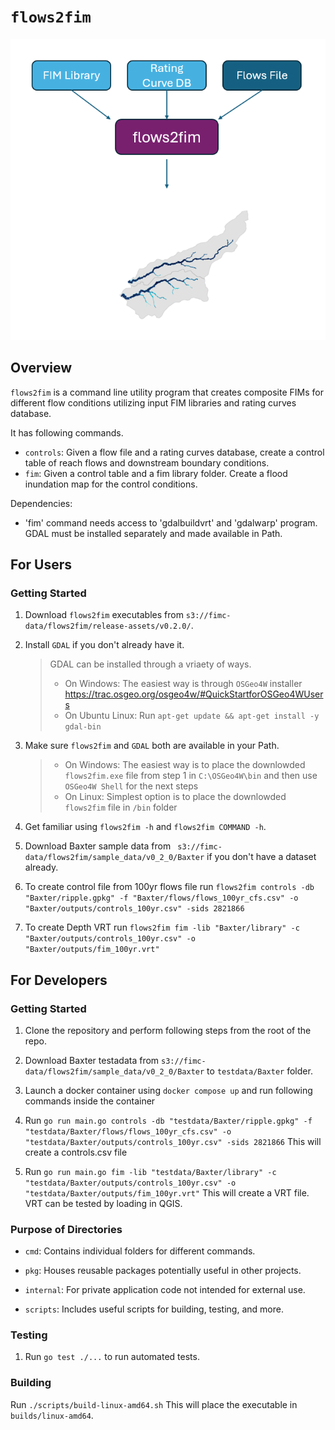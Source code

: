 # `flows2fim`
![alt text](image.png)
## Overview
`flows2fim` is a command line utility program that creates composite FIMs for different flow conditions utilizing input FIM libraries and rating curves database.

It has following commands.
 - `controls`: Given a flow file and a rating curves database, create a control table of reach flows and downstream boundary conditions.
 - `fim`: Given a control table and a fim library folder. Create a flood inundation map for the control conditions.

Dependencies:
 - 'fim' command needs access to 'gdalbuildvrt' and 'gdalwarp' program. GDAL must be installed separately and made available in Path.

## For Users

### Getting Started

1. Download `flows2fim` executables from `s3://fimc-data/flows2fim/release-assets/v0.2.0/`.

1. Install `GDAL` if you don't already have it.
   > GDAL can be installed through a vriaety of ways.
   > - On Windows: The easiest way is through `OSGeo4W` installer https://trac.osgeo.org/osgeo4w/#QuickStartforOSGeo4WUsers
   > - On Ubuntu Linux: Run `apt-get update && apt-get install -y gdal-bin`

1. Make sure `flows2fim` and `GDAL` both are available in your Path.
   > - On Windows: The easiest way is to place the downlowded `flows2fim.exe` file from step 1 in `C:\OSGeo4W\bin` and then use `OSGeo4W Shell` for the next steps
   > - On Linux: Simplest option is to place the downlowded `flows2fim` file in `/bin` folder

1. Get familiar using `flows2fim -h` and `flows2fim COMMAND -h`.

1. Download Baxter sample data from ` s3://fimc-data/flows2fim/sample_data/v0_2_0/Baxter` if you don't have a dataset already.

1. To create control file from 100yr flows file run `flows2fim controls -db "Baxter/ripple.gpkg" -f "Baxter/flows/flows_100yr_cfs.csv" -o "Baxter/outputs/controls_100yr.csv" -sids 2821866`

1. To create Depth VRT run `flows2fim fim -lib "Baxter/library" -c "Baxter/outputs/controls_100yr.csv" -o "Baxter/outputs/fim_100yr.vrt"`

## For Developers

### Getting Started

1. Clone the repository and perform following steps from the root of the repo.

1. Download Baxter testadata from `s3://fimc-data/flows2fim/sample_data/v0_2_0/Baxter` to `testdata/Baxter` folder.

2. Launch a docker container using `docker compose up` and run following commands inside the container

3. Run `go run main.go controls -db "testdata/Baxter/ripple.gpkg" -f "testdata/Baxter/flows/flows_100yr_cfs.csv" -o "testdata/Baxter/outputs/controls_100yr.csv" -sids 2821866` This will create a controls.csv file

4. Run `go run main.go fim -lib "testdata/Baxter/library" -c "testdata/Baxter/outputs/controls_100yr.csv" -o "testdata/Baxter/outputs/fim_100yr.vrt"` This will create a VRT file. VRT can be tested by loading in QGIS.


### Purpose of Directories

- `cmd`: Contains individual folders for different commands.

- `pkg`: Houses reusable packages potentially useful in other projects.

- `internal`: For private application code not intended for external use.

- `scripts`: Includes useful scripts for building, testing, and more.


### Testing

1. Run `go test ./...` to run automated tests.

### Building

Run `./scripts/build-linux-amd64.sh` This will place the executable in `builds/linux-amd64`.